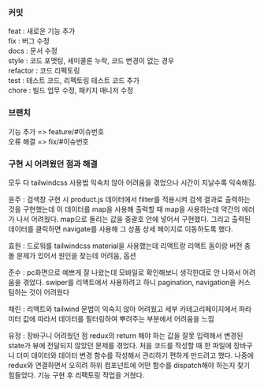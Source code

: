 ### 커밋
feat : 새로운 기능 추가  
fix : 버그 수정  
docs : 문서 수정  
style : 코드 포맷팅, 세미콜론 누락, 코드 변경이 없는 경우  
refactor : 코드 리펙토링  
test : 테스트 코드, 리펙토링 테스트 코드 추가  
chore : 빌드 업무 수정, 패키지 매니저 수정  

### 브랜치
기능 추가 => feature/#이슈번호   
오류 해결 => fix/#이슈번호

### 구현 시 어려웠던 점과 해결
모두 다 tailwindcss 사용법 익숙치 않아 어려움을 겪었으나 시간이 지날수록 익숙해짐.

윤주 : 검색창 구현 시 product.js 데이터에서 filter를 적용시켜 검색 결과로 출력하는 것을 구현했는데 
이 데이터를 map을 사용해 출력할 때 map을 사용하는데 약간의 에러가 나서 어려웠다.
map으로 돌리는 값을 중괄호 안에 넣어서 구현했다. 
그리고 출력된 데이터를 클릭하면 navigate를 사용해 그 상품 상세 페이지로 이동하도록 했다.

효원 :  드로워를 tailwindcss material을 사용했는데 리액트랑 리액트 돔이랑 버전 충돌 문제가 있어서 원인을 찾는데 어려움, 옵션

준수 : pc화면으로 예쁘게 잘 나왔는데 모바일로 확인해보니 생각한대로 안 나와서 어려움을 겪었다.
swiper를 리액트에서 사용하려고 하니 pagination, navigation을 커스텀하는 것이 어려웠다

채린 : 리액트와 tailwind 문법이 익숙지 않아 어려웠고
세부 카테고리페이지에서 파라미터 값에 따라서 데이터를 필터링하여 뿌려주는 부분에서 어려움을 느낌

유정 : 장바구니 어려웠던 점
redux의 return 해야 하는 값을 잘못 입력해서 변경된 state가 뷰에 전달되지 않았던 문제를 겪었다.
처음 코드를 작성할 때 한 파일에 장바구니 더미 데이터와 데이터 변경 함수를 작성해서 관리하기 편하게 만드려고 했다. 
나중에 redux와 연결하면서 오히려 하위 컴포넌트에 어떤 함수를 dispatch해야 하는지 찾기 힘들었다. 
기능 구현 후 리팩토링 작업을 거쳤다.

